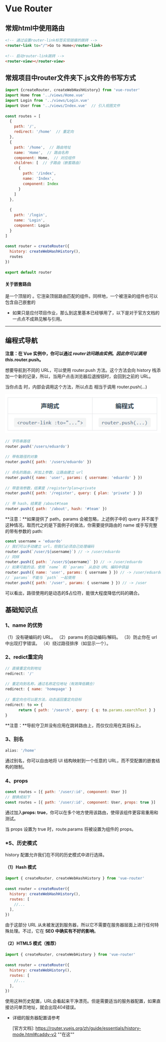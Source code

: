 # Vue Router

## **常规html中使用路由**

```html
<!-- 通过设置router-link标签实现链接的跳转 -->
<router-link to="/">Go to Home</router-link>
    
<!-- 启动router-link跳转 -->
<router-view></router-view>
```



## **常规项目中router文件夹下.js文件的书写方式**

```js
import {createRouter, createWebHashHistory} from 'vue-router'
import Home from '../views/Home.vue'
import Login from '../views/Login.vue'
import User from '../views/Index.vue'  // 引入视图文件

const routes = [
  {
    path: '/',
    redirect: '/home'  // 重定向
  },
  {
    path: '/home',  // 路由地址
    name: 'Home',  // 路由名称
    component: Home,  // 对应组件
    children: [  // 子路由（嵌套路由）
      {
        path: '/index',
        name: 'Index',
        component: Index
      }
    ]
  },

  {
    path: '/login',
    name: 'Login',
    component: Login
  }
]

const router = createRouter({
  history: createWebHashHistory(),
  routes
})

export default router
```

#### 关于嵌套路由
<router-view>是一个顶层的 <router-view>。它渲染顶层路由匹配的组件。同样地，一个被渲染的组件也可以包含自己嵌套的 <router-view>



* 如果只是应付项目作业，那么到这里基本已经够用了，以下是对于官方文档的一点点不成熟见解与引用。

------



## 编程式导航

**注意：在 Vue 实例中，你可以通过 $router 访问路由实例。因此你可以调用 this.$router.push。**

想要导航到不同的 URL，可以使用 router.push 方法。这个方法会向 history 栈添加一个新的记录，所以，当用户点击浏览器后退按钮时，会回到之前的 URL。

当你点击 <router-link> 时，内部会调用这个方法，所以点击 <router-link :to="..."> 相当于调用 router.push(...)

![编程式导航-1](https://raw.githubusercontent.com/Alexie-Z-Yevich/MyLearningNotes/master/img/image-20220506105927372.png)

```js
// 字符串路径
router.push('/users/eduardo')

// 带有路径的对象
router.push({ path: '/users/eduardo' })

// 命名的路由，并加上参数，让路由建立 url
router.push({ name: 'user', params: { username: 'eduardo' } })

// 带查询参数，结果是 /register?plan=private
router.push({ path: '/register', query: { plan: 'private' } })

// 带 hash，结果是 /about#team
router.push({ path: '/about', hash: '#team' })
```

**注意：**如果提供了 path，params 会被忽略，上述例子中的 query 并不属于这种情况。取而代之的是下面例子的做法，你需要提供路由的 name 或手写完整的带有参数的 path:

```js
const username = 'eduardo'
// 我们可以手动建立 url，但我们必须自己处理编码
router.push(`/user/${username}`) // -> /user/eduardo
// 同样
router.push({ path: `/user/${username}` }) // -> /user/eduardo
// 如果可能的话，使用 `name` 和 `params` 从自动 URL 编码中获益
router.push({ name: 'user', params: { username } }) // -> /user/eduardo
// `params` 不能与 `path` 一起使用
router.push({ path: '/user', params: { username } }) // -> /user
```

可以看出，路径使用的是动态的$占位符，能很大程度降低代码的耦合。



## 基础知识点

###  1、name 的优势

（1）没有硬编码的 URL。
（2）params 的自动编码/解码。
（3）防止你在 url 中出现打字错误。
（4）绕过路径排序（如显示一个）。

### 2、redict重定向

```js
// 直接重定向到地址
redirect: '/'

// 重定向到名称，通过名称定位地址（有效降低耦合）
redirect: { name: 'homepage' }

// 重定向也可以是方法，动态返回重定向目标
redirect: to => {
      return { path: '/search', query: { q: to.params.searchText } }
}
```

**注意：**导航守卫并没有应用在跳转路由上，而仅仅应用在其目标上。

### 3、别名

```js
alias: '/home'
```

通过别名，你可以自由地将 UI 结构映射到一个任意的 URL，而不受配置的嵌套结构的限制。

### 4、props

```js
const routes = [{ path: '/user/:id', component: User }]
// 替换成如下
const routes = [{ path: '/user/:id', component: User, props: true }]
```

通过加入**props: true**，你可以在多个地方使用该路由，使得该组件更容易重用和测试。

当 props 设置为 true 时，route.params 将被设置为组件的 props。

### *5、历史模式

history 配置允许我们在不同的历史模式中进行选择。

#### （1）Hash 模式

```js
import { createRouter, createWebHashHistory } from 'vue-router'

const router = createRouter({
  history: createWebHashHistory(),
  routes: [
    //...
  ],
})
```

由于这部分 URL 从未被发送到服务器，所以它不需要在服务器层面上进行任何特殊处理。不过，它在 **SEO 中确实有不好的影响**。

#### （2）HTML5 模式（推荐）

```js
import { createRouter, createWebHistory } from 'vue-router'

const router = createRouter({
  history: createWebHistory(),
  routes: [
    //...
  ],
})
```

使用这种历史配置，URL会看起来干净漂亮。但是需要适当的服务器配置，如果直接访问单页地址，就会出现404错误。

* 详细的服务器配置请参考

  [官方文档]: https://router.vuejs.org/zh/guide/essentials/history-mode.html#caddy-v2	""在这""

